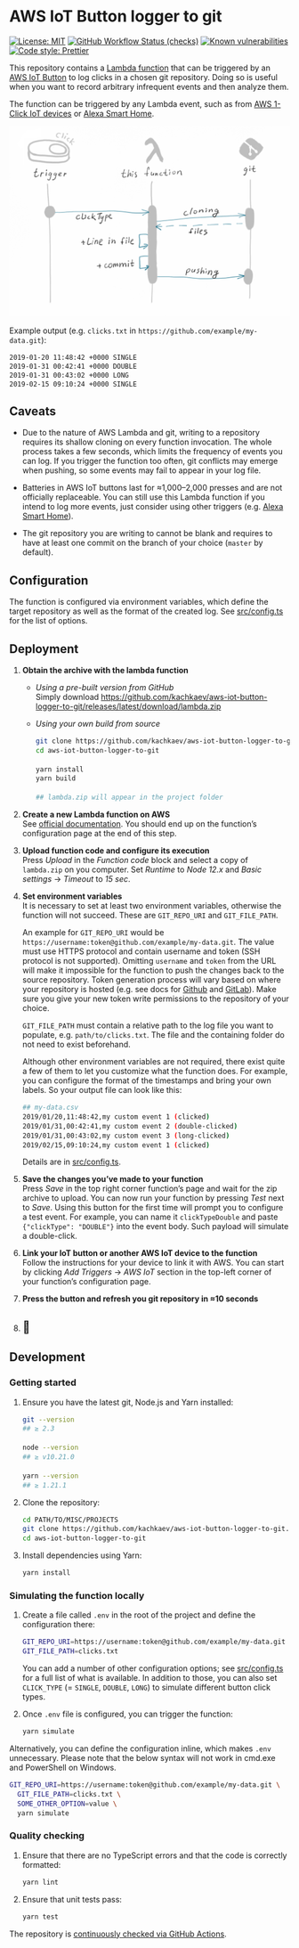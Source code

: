 # AWS IoT Button logger to git

[![License: MIT](https://img.shields.io/badge/license-MIT-blue.svg)](./LICENSE)
[![GitHub Workflow Status (checks)](https://img.shields.io/github/workflow/status/kachkaev/aws-iot-button-logger-to-git/Checks?label=checks)](https://github.com/kachkaev/aws-iot-button-logger-to-git/actions?query=workflow%3AChecks)
[![Known vulnerabilities](https://img.shields.io/snyk/vulnerabilities/github/kachkaev/aws-iot-button-logger-to-git.svg)](https://snyk.io/test/github/kachkaev/aws-iot-button-logger-to-git?targetFile=package.json)
[![Code style: Prettier](https://img.shields.io/badge/code_style-prettier-ff69b4.svg)](https://prettier.io/)

This repository contains a [Lambda function](https://aws.amazon.com/lambda/) that can be triggered by an [AWS IoT Button](https://aws.amazon.com/iotbutton/) to log clicks in a chosen git repository.
Doing so is useful when you want to record arbitrary infrequent events and then analyze them.

The function can be triggered by any Lambda event, such as from [AWS 1-Click IoT devices](https://aws.amazon.com/iot-1-click/) or [Alexa Smart Home](https://developer.amazon.com/docs/smarthome/steps-to-build-a-smart-home-skill.html).

![Process diagram: trigger (e.g. AWS IoT Button) starts this Lambda function and passes clickTypes. The function clones a git repository to obtain files, adds a line to a file, commits and pushes back to the repository](process-diagram.png)

Example output (e.g. `clicks.txt` in `https://github.com/example/my-data.git`):

```csv
2019-01-20 11:48:42 +0000 SINGLE
2019-01-31 00:42:41 +0000 DOUBLE
2019-01-31 00:43:02 +0000 LONG
2019-02-15 09:10:24 +0000 SINGLE
```

## Caveats

- Due to the nature of AWS Lambda and git, writing to a repository requires its shallow cloning on every function invocation.
  The whole process takes a few seconds, which limits the frequency of events you can log.
  If you trigger the function too often, git conflicts may emerge when pushing, so some events may fail to appear in your log file.

- Batteries in AWS IoT buttons last for ≈1,000–2,000 presses and are not officially replaceable.
  You can still use this Lambda function if you intend to log more events, just consider using other triggers (e.g. [Alexa Smart Home](https://developer.amazon.com/docs/smarthome/steps-to-build-a-smart-home-skill.html)).

- The git repository you are writing to cannot be blank and requires to have at least one commit on the branch of your choice (`master` by default).

## Configuration

The function is configured via environment variables, which define the target repository as well as the format of the created log.
See [src/config.ts](src/config.ts) for the list of options.

## Deployment

1.  **Obtain the archive with the lambda function**

    - _Using a pre-built version from GitHub_  
      Simply download <https://github.com/kachkaev/aws-iot-button-logger-to-git/releases/latest/download/lambda.zip>

    - _Using your own build from source_

      ```sh
      git clone https://github.com/kachkaev/aws-iot-button-logger-to-git.git
      cd aws-iot-button-logger-to-git
      
      yarn install
      yarn build
      
      ## lambda.zip will appear in the project folder
      ```

1.  **Create a new Lambda function on AWS**  
    See [official documentation](https://docs.aws.amazon.com/lambda/latest/dg/getting-started-create-function.html).
    You should end up on the function’s configuration page at the end of this step.

1.  **Upload function code and configure its execution**  
    Press _Upload_ in the _Function code_ block and select a copy of `lambda.zip` on you computer.
    Set _Runtime_ to _Node 12.x_ and _Basic settings_ → _Timeout_ to _15 sec_.

1.  **Set environment variables**  
    It is necessary to set at least two environment variables, otherwise the function will not succeed.
    These are `GIT_REPO_URI` and `GIT_FILE_PATH`.

    An example for `GIT_REPO_URI` would be `https://username:token@github.com/example/my-data.git`.
    The value must use HTTPS protocol and contain username and token (SSH protocol is not supported).
    Omitting `username` and `token` from the URL will make it impossible for the function to push the changes back to the source repository.
    Token generation process will vary based on where your repository is hosted (e.g. see docs for [Github](https://help.github.com/en/articles/creating-a-personal-access-token-for-the-command-line) and [GitLab](https://docs.gitlab.com/ee/user/profile/personal_access_tokens.html)).
    Make sure you give your new token write permissions to the repository of your choice.

    `GIT_FILE_PATH` must contain a relative path to the log file you want to populate, e.g. `path/to/clicks.txt`.
    The file and the containing folder do not need to exist beforehand.

    Although other environment variables are not required, there exist quite a few of them to let you customize what the function does.
    For example, you can configure the format of the timestamps and bring your own labels.
    So your output file can look like this:

    ```sh
    ## my-data.csv
    2019/01/20,11:48:42,my custom event 1 (clicked)
    2019/01/31,00:42:41,my custom event 2 (double-clicked)
    2019/01/31,00:43:02,my custom event 3 (long-clicked)
    2019/02/15,09:10:24,my custom event 1 (clicked)
    ```

    Details are in [src/config.ts](src/config.ts).

1.  **Save the changes you’ve made to your function**  
    Press _Save_ in the top right corner function’s page and wait for the zip archive to upload.
    You can now run your function by pressing _Test_ next to _Save_.
    Using this button for the first time will prompt you to configure a test event.
    For example, you can name it `clickTypeDouble` and paste `{"clickType": "DOUBLE"}` into the event body.
    Such payload will simulate a double-click.

1.  **Link your IoT button or another AWS IoT device to the function**  
    Follow the instructions for your device to link it with AWS.
    You can start by clicking _Add Triggers_ → _AWS IoT_ section in the top-left corner of your function’s configuration page.

1.  **Press the button and refresh you git repository in ≈10 seconds**

1.  ## 🎉

## Development

### Getting started

1.  Ensure you have the latest git, Node.js and Yarn installed:

    ```sh
    git --version
    ## ≥ 2.3
    
    node --version
    ## ≥ v10.21.0
    
    yarn --version
    ## ≥ 1.21.1
    ```

1.  Clone the repository:

    ```sh
    cd PATH/TO/MISC/PROJECTS
    git clone https://github.com/kachkaev/aws-iot-button-logger-to-git.git
    cd aws-iot-button-logger-to-git
    ```

1.  Install dependencies using Yarn:

    ```sh
    yarn install
    ```

### Simulating the function locally

1.  Create a file called `.env` in the root of the project and define the configuration there:

    ```sh
    GIT_REPO_URI=https://username:token@github.com/example/my-data.git
    GIT_FILE_PATH=clicks.txt
    ```

    You can add a number of other configuration options; see [src/config.ts](src/config.ts) for a full list of what is available.
    In addition to those, you can also set `CLICK_TYPE` (= `SINGLE`, `DOUBLE`, `LONG`) to simulate different button click types.

1.  Once `.env` file is configured, you can trigger the function:

    ```sh
    yarn simulate
    ```

Alternatively, you can define the configuration inline, which makes `.env` unnecessary.
Please note that the below syntax will not work in cmd.exe and PowerShell on Windows.

```sh
GIT_REPO_URI=https://username:token@github.com/example/my-data.git \
  GIT_FILE_PATH=clicks.txt \
  SOME_OTHER_OPTION=value \
  yarn simulate
```

### Quality checking

1.  Ensure that there are no TypeScript errors and that the code is correctly formatted:

    ```sh
    yarn lint
    ```

1.  Ensure that unit tests pass:

    ```sh
    yarn test
    ```

The repository is [continuously checked via GitHub Actions](https://github.com/kachkaev/aws-iot-button-logger-to-git/actions).
